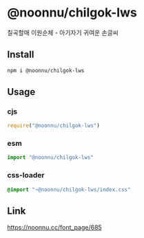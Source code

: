 # @noonnu/chilgok-lws
칠곡할매 이원순체 - 아기자기 귀여운 손글씨

## Install
```sh
npm i @noonnu/chilgok-lws
```
## Usage
### cjs
```js
require("@noonnu/chilgok-lws")
```
### esm
```js
import "@noonnu/chilgok-lws"
```
### css-loader
```css
@import "~@noonnu/chilgok-lws/index.css"
```

## Link
https://noonnu.cc/font_page/685